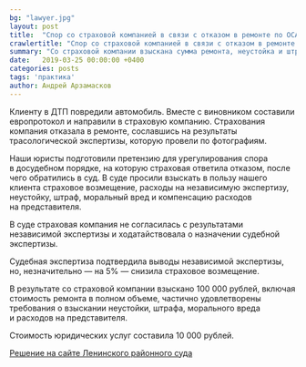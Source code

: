 ```yaml
---
bg: "lawyer.jpg"
layout: post
title:  "Спор со страховой компанией в связи с отказом в ремонте по ОСАГО"
crawlertitle: "Спор со страховой компанией в связи с отказом в ремонте по ОСАГО"
summary: "Со страховой компании взыскана сумма ремонта, неустойка и штраф. Частично возмещена стоимость юридических услуг."
date:   2019-03-25 00:00:00 +0400
categories: posts
tags: 'практика'
author: Андрей Арзамасков
---
```


Клиенту в&nbsp;ДТП повредили автомобиль. Вместе с&nbsp;виновником составили европротокол и&nbsp;направили в&nbsp;страховую компанию. Страхования компания отказала в&nbsp;ремонте, сославшись на&nbsp;результаты трасологической экспертизы, которую провели по&nbsp;фотографиям.

Наши юристы подготовили претензию для урегулирования спора в&nbsp;досудебном порядке, на&nbsp;которую страховая ответила отказом, после чего обратились в&nbsp;суд. В&nbsp;суде просили взыскать в&nbsp;пользу нашего клиента страховое возмещение, расходы на&nbsp;независимую экспертизу, неустойку, штраф, моральный вред и&nbsp;компенсацию расходов на&nbsp;представителя.

В&nbsp;суде страховая компания не&nbsp;согласилась с&nbsp;результатами независимой экспертизы и&nbsp;ходатайствовала о&nbsp;назначении судебной экспертизы.

Судебная экспертиза подтвердила выводы независимой экспертизы, но, незначительно&nbsp;&mdash; на&nbsp;5%&nbsp;&mdash; снизила страховое возмещение.

В&nbsp;результате со&nbsp;страховой компании взыскано 100&nbsp;000&nbsp;рублей, включая стоимость ремонта в&nbsp;полном объеме, частично удовлетворены требования о&nbsp;взыскании неустойки, штрафа, морального вреда и&nbsp;расходов на&nbsp;представителя.

Стоимость юридических услуг составила 10&nbsp;000&nbsp;рублей.

<a target="_blank" href="https://leninskiy--uln.sudrf.ru/modules.php?name=sud_delo&srv_num=1&name_op=doc&number=58059246&delo_id=1540005&new=0&text_number=1">Решение на&nbsp;сайте Ленинского районного суда</a>


